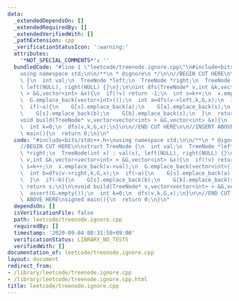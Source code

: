 ```yaml
---
data:
  _extendedDependsOn: []
  _extendedRequiredBy: []
  _extendedVerifiedWith: []
  _pathExtension: cpp
  _verificationStatusIcon: ':warning:'
  attributes:
    '*NOT_SPECIAL_COMMENTS*': ''
  bundledCode: "#line 1 \"leetcode/treenode.ignore.cpp\"\n#include<bits/stdc++.h>\n\
    using namespace std;\n\n/**\n * @ignore\n */\n\n//BEGIN CUT HERE\n\nstruct TreeNode\
    \ {\n  int val;\n  TreeNode *left;\n  TreeNode *right;\n  TreeNode(int x) : val(x),\
    \ left(NULL), right(NULL) {}\n};\n\nint dfs(TreeNode* v,int &k,vector<vector<int>\
    \ > &G,vector<int> &x){\n  if(!v) return -1;\n  int s=k++;\n  x.emplace_back(v->val);\n\
    \  G.emplace_back(vector<int>());\n  int a=dfs(v->left,k,G,x);\n  int b=dfs(v->right,k,G,x);\n\
    \  if(~a){\n    G[s].emplace_back(a);\n    G[a].emplace_back(s);\n  }\n  if(~b){\n\
    \    G[s].emplace_back(b);\n    G[b].emplace_back(s);\n  }\n  return s;\n}\n\n\
    void build(TreeNode* v,vector<vector<int> > &G,vector<int> &x){\n  assert(G.empty());\n\
    \  int k=0;\n  dfs(v,k,G,x);\n}\n\n//END CUT HERE\n\n//INSERT ABOVE HERE\nsigned\
    \ main(){\n  return 0;\n}\n"
  code: "#include<bits/stdc++.h>\nusing namespace std;\n\n/**\n * @ignore\n */\n\n\
    //BEGIN CUT HERE\n\nstruct TreeNode {\n  int val;\n  TreeNode *left;\n  TreeNode\
    \ *right;\n  TreeNode(int x) : val(x), left(NULL), right(NULL) {}\n};\n\nint dfs(TreeNode*\
    \ v,int &k,vector<vector<int> > &G,vector<int> &x){\n  if(!v) return -1;\n  int\
    \ s=k++;\n  x.emplace_back(v->val);\n  G.emplace_back(vector<int>());\n  int a=dfs(v->left,k,G,x);\n\
    \  int b=dfs(v->right,k,G,x);\n  if(~a){\n    G[s].emplace_back(a);\n    G[a].emplace_back(s);\n\
    \  }\n  if(~b){\n    G[s].emplace_back(b);\n    G[b].emplace_back(s);\n  }\n \
    \ return s;\n}\n\nvoid build(TreeNode* v,vector<vector<int> > &G,vector<int> &x){\n\
    \  assert(G.empty());\n  int k=0;\n  dfs(v,k,G,x);\n}\n\n//END CUT HERE\n\n//INSERT\
    \ ABOVE HERE\nsigned main(){\n  return 0;\n}\n"
  dependsOn: []
  isVerificationFile: false
  path: leetcode/treenode.ignore.cpp
  requiredBy: []
  timestamp: '2020-09-04 08:31:58+09:00'
  verificationStatus: LIBRARY_NO_TESTS
  verifiedWith: []
documentation_of: leetcode/treenode.ignore.cpp
layout: document
redirect_from:
- /library/leetcode/treenode.ignore.cpp
- /library/leetcode/treenode.ignore.cpp.html
title: leetcode/treenode.ignore.cpp
---
```

